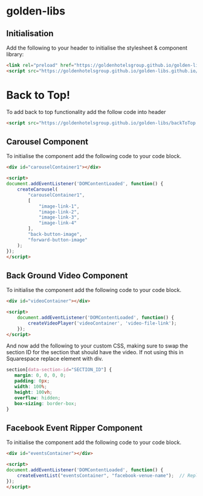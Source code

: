 # golden-libs

## Initialisation
Add the following to your header to initialise the stylesheet & component library:
```html
<link rel="preload" href="https://goldenhotelsgroup.github.io/golden-libs.github.io/style.css" as="style" onload="this.rel='stylesheet'">
<script src="https://goldenhotelsgroup.github.io/golden-libs.github.io/components.js"></script>
```

# Back to Top!
To add back to top functionality add the follow code into header
```html
<script src="https://goldenhotelsgroup.github.io/golden-libs/backToTop.js"></script>
```

## Carousel Component
To initialise the component add the following code to your code block.

```html
<div id="carouselContainer1"></div>

<script>
document.addEventListener('DOMContentLoaded', function() {
    createCarousel(
        "carouselContainer1",
        [
            "image-link-1",
            "image-link-2",
            "image-link-3",
            "image-link-4"
        ],
        "back-button-image",
        "forward-button-image"
    );
});
</script>
```

## Back Ground Video Component
To initialise the component add the following code to your code block.

```html
<div id="videoContainer"></div>

<script>
    document.addEventListener('DOMContentLoaded', function() {
        createVideoPlayer('videoContainer', 'video-file-link');
    });
</script>
```

And now add the following to your custom CSS, making sure to swap the section ID for the section that should have the video. If not using this in Squarespace replace element with div.

```css
section[data-section-id="SECTION_ID"] {
   margin: 0, 0, 0, 0;
   padding: 0px;
   width: 100%;
   height: 100vh;
   overflow: hidden;
   box-sizing: border-box;
}
```

## Facebook Event Ripper Component
To initialise the component add the following code to your code block.
```html
<div id="eventsContainer"></div>

<script>
document.addEventListener('DOMContentLoaded', function() {
    createEventList("eventsContainer", "facebook-venue-name");  // Replace "300acreswa" with the desired pageId
});
</script>
```
